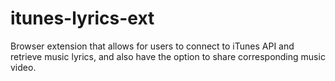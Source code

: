 # itunes-lyrics-ext
Browser extension that allows for users to connect to iTunes API and retrieve music lyrics, and also have the option to share corresponding music video.
